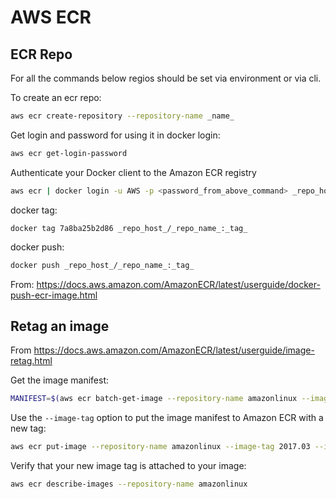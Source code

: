 # AWS ECR

## ECR Repo

For all the commands below regios should be set via environment or via cli.

To create an ecr repo:

```sh
aws ecr create-repository --repository-name _name_
```

Get login and password for using it in docker login:

```sh
aws ecr get-login-password
```

Authenticate your Docker client to the Amazon ECR registry

```sh
aws ecr | docker login -u AWS -p <password_from_above_command> _repo_host_/_repo_name_
```
docker tag:

```
docker tag 7a8ba25b2d86 _repo_host_/_repo_name_:_tag_
```

docker push:
```sh
docker push _repo_host_/_repo_name_:_tag_
```

From:
https://docs.aws.amazon.com/AmazonECR/latest/userguide/docker-push-ecr-image.html

## Retag an image

From https://docs.aws.amazon.com/AmazonECR/latest/userguide/image-retag.html

Get the image manifest:
```sh
MANIFEST=$(aws ecr batch-get-image --repository-name amazonlinux --image-ids imageTag=latest --output text --query 'images[].imageManifest')
```
Use the `--image-tag` option to put the image manifest to Amazon ECR with a new
tag:

```sh
aws ecr put-image --repository-name amazonlinux --image-tag 2017.03 --image-manifest "$MANIFEST"
```

Verify that your new image tag is attached to your image:

```sh
aws ecr describe-images --repository-name amazonlinux
```
